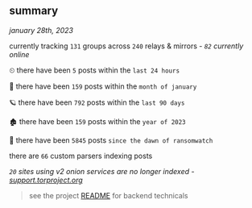 
## summary
_january 28th, 2023_

currently tracking `131` groups across `240` relays & mirrors - _`82` currently online_

⏲ there have been `5` posts within the `last 24 hours`

🦈 there have been `159` posts within the `month of january`

🪐 there have been `792` posts within the `last 90 days`

🏚 there have been `159` posts within the `year of 2023`

🦕 there have been `5845` posts `since the dawn of ransomwatch`

there are `66` custom parsers indexing posts

_`20` sites using v2 onion services are no longer indexed - [support.torproject.org](https://support.torproject.org/onionservices/v2-deprecation/)_

> see the project [README](https://github.com/joshhighet/ransomwatch#ransomwatch--) for backend technicals
